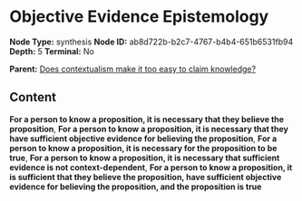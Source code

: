 # Objective Evidence Epistemology

**Node Type:** synthesis
**Node ID:** ab8d722b-b2c7-4767-b4b4-651b6531fb94
**Depth:** 5
**Terminal:** No

**Parent:** [Does contextualism make it too easy to claim knowledge?](does-contextualism-make-it-too-easy-to-claim-knowledge-antithesis-081439c9-a2f1-497f-a753-28d44b0d38a8.md)

## Content

**For a person to know a proposition, it is necessary that they believe the proposition**, **For a person to know a proposition, it is necessary that they have sufficient objective evidence for believing the proposition**, **For a person to know a proposition, it is necessary for the proposition to be true**, **For a person to know a proposition, it is necessary that sufficient evidence is not context-dependent**, **For a person to know a proposition, it is sufficient that they believe the proposition, have sufficient objective evidence for believing the proposition, and the proposition is true**

